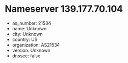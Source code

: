 # Nameserver 139.177.70.104

* as_number: 21534
* name: Unknown
* city: Unknown
* country: US
* organization: AS21534
* version: Unknown
* dnssec: false
